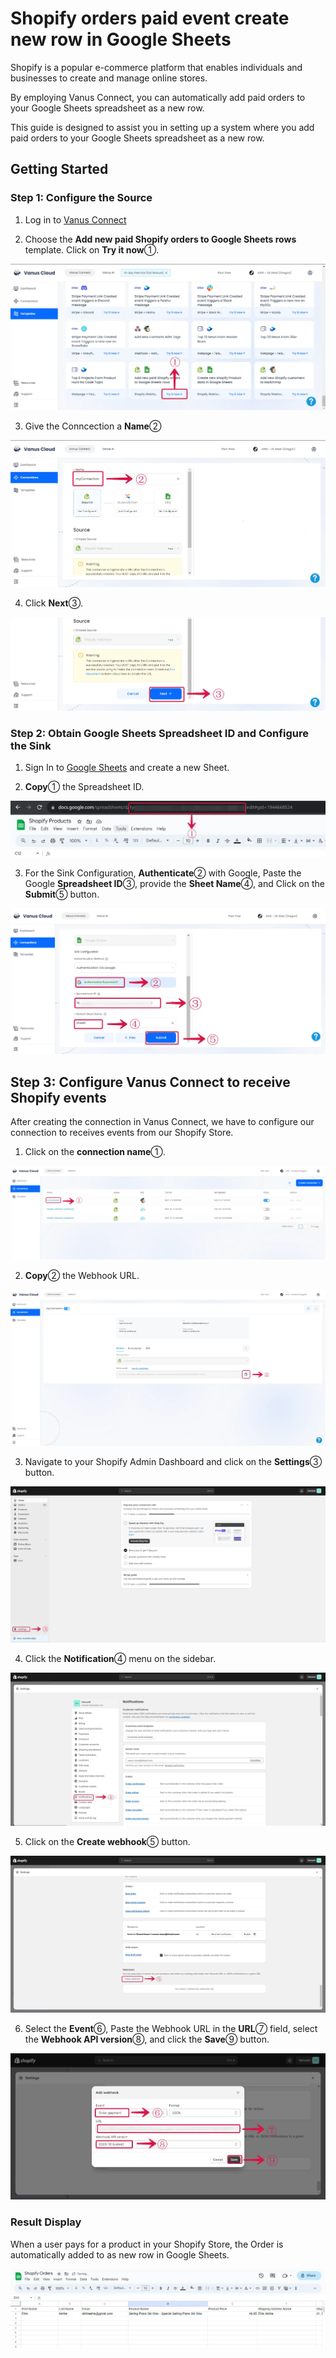 # Shopify orders paid event create new row in Google Sheets

Shopify is a popular e-commerce platform that enables individuals and businesses to create and manage online stores.

By employing Vanus Connect, you can automatically add paid orders to your Google Sheets spreadsheet as a new row.

This guide is designed to assist you in setting up a system where you add paid orders to your Google Sheets spreadsheet as a new row.

## Getting Started

### Step 1: Configure the Source

1. Log in to [Vanus Connect](https://cloud.vanus.ai/) 

2. Choose the **Add new paid Shopify orders to Google Sheets rows** template. Click on **Try it now**①.

![shopify_google-sheets_1](images/shopify_google-sheets_1.webp)

3. Give the Conncection a **Name**②

![shopify_google-sheets_2](images/shopify_google-sheets_2.webp)

4. Click **Next**③.

![shopify_google-sheets_3](images/shopify_google-sheets_3.webp)



### Step 2: Obtain Google Sheets Spreadsheet ID and Configure the Sink

1. Sign In to [Google Sheets](https://docs.google.com/spreadsheets/create) and create a new Sheet.

2. **Copy**① the Spreadsheet ID.

![shopify_google-sheets_8](images/shopify_google-sheets_8.webp)

3. For the Sink Configuration, **Authenticate**② with Google, Paste the Google **Spreadsheet ID**③, provide the **Sheet Name**④, and Click on the **Submit**⑤ button.

![shopify_google-sheets_4](images/shopify_google-sheets_4.webp)

## Step 3: Configure Vanus Connect to receive Shopify events

After creating the connection in Vanus Connect, we have to configure our connection to receives events from our Shopify Store.

1. Click on the **connection name**①.

![shopify_google-sheets_10](images/shopify_google-sheets_10.webp) 

2. **Copy**② the Webhook URL.

![shopify_google-sheets_9](images/shopify_google-sheets_9.webp) 

3. Navigate to your Shopify Admin Dashboard and click on the **Settings**③ button.

![shopify_google-sheets_11](images/shopify_google-sheets_11.webp) 

4. Click the **Notification**④ menu on the sidebar.

![shopify_google-sheets_12](images/shopify_google-sheets_12.webp) 

5. Click on the **Create webhook**⑤ button.

![shopify_google-sheets_13](images/shopify_google-sheets_13.webp) 

6. Select the **Event**⑥, Paste the Webhook URL in the **URL**⑦ field, select the **Webhook API version**⑧, and click the **Save**⑨ button.

![shopify_google-sheets_14](images/shopify_google-sheets_14.webp) 


### Result Display

When a user pays for a product in your Shopify Store, the Order is automatically added to as new row in Google Sheets.

![shopify_google-sheets_6](images/shopify_google-sheets_6.webp)
